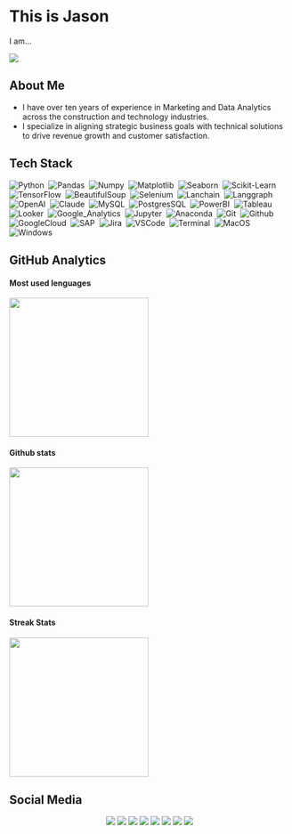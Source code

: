 # This is Jason
<p>I am...</p>
<a href="[https://github.com/DenverCoder1/readme-typing-svg](https://github.com/jasonssdev)"> <img src="https://readme-typing-svg.demolab.com?font=Fira+Code&pause=1000&color=9966FF&width=435&lines=Data+Analyst;Business+Intelligence;Data+Scientist;AI+Engineer"/></a>

## About Me
* I have over ten years of experience in Marketing and Data Analytics across the construction and technology industries.
* I specialize in aligning strategic business goals with technical solutions to drive revenue growth and customer satisfaction.

## Tech Stack 

![Python](https://img.shields.io/badge/-Python-9966ff?logo=python&logoColor=f1f1f1)&nbsp;
![Pandas](https://img.shields.io/badge/-Pandas-9966ff?logo=pandas&logoColor=f1f1f1)&nbsp;
![Numpy](https://img.shields.io/badge/-Numpy-9966ff?logo=numpy&logoColor=f1f1f1)&nbsp;
![Matplotlib](https://img.shields.io/badge/-Matplotlib-9966ff?logo=matplotlib&logoColor=f1f1f1)&nbsp;
![Seaborn](https://img.shields.io/badge/-Seaborn-9966ff?logo=seaborn&logoColor=f1f1f1)&nbsp;
![Scikit-Learn](https://img.shields.io/badge/-ScikitLearn-9966ff?logo=scikitlearn&logoColor=f1f1f1)&nbsp;
![TensorFlow](https://img.shields.io/badge/-TensorFlow-9966ff?logo=tensorflow&logoColor=f1f1f1)&nbsp;
![BeautifulSoup](https://img.shields.io/badge/-BeautifulSoup-9966ff?logo=beautifulsoup&logoColor=f1f1f1)&nbsp;
![Selenium](https://img.shields.io/badge/-Selenium-9966ff?logo=selenium&logoColor=f1f1f1)&nbsp;
![Lanchain](https://img.shields.io/badge/-Langchain-9966ff?logo=langchain&logoColor=f1f1f1)&nbsp;
![Langgraph](https://img.shields.io/badge/-Langgraph-9966ff?logo=langgraph&logoColor=f1f1f1)&nbsp;
![OpenAI](https://img.shields.io/badge/-OpenAI-9966ff?logo=openai&logoColor=f1f1f1)&nbsp;
![Claude](https://img.shields.io/badge/-Claude-9966ff?logo=claude&logoColor=f1f1f1)&nbsp;
![MySQL](https://img.shields.io/badge/-MySQL-9966ff?logo=mysql&logoColor=f1f1f1)&nbsp;
![PostgresSQL](https://img.shields.io/badge/-PostgresSQL-9966ff?logo=postgresql&logoColor=f1f1f1)&nbsp;
![PowerBI](https://img.shields.io/badge/-PowerBI-9966ff?logo=googleanalytics&logoColor=f1f1f1)&nbsp;
![Tableau](https://img.shields.io/badge/-Tableau-9966ff?logo=tableau&logoColor=f1f1f1)&nbsp;
![Looker](https://img.shields.io/badge/-Looker-9966ff?logo=looker&logoColor=f1f1f1)&nbsp;
![Google_Analytics](https://img.shields.io/badge/-Google_Analytics-9966ff?logo=googleanalytics&logoColor=f1f1f1)&nbsp;
![Jupyter](https://img.shields.io/badge/-Jupyter-9966ff?logo=jupyter&logoColor=f1f1f1)&nbsp;
![Anaconda](https://img.shields.io/badge/-Anaconda-9966ff?logo=anaconda&logoColor=f1f1f1)&nbsp;
![Git](https://img.shields.io/badge/-Git-9966ff?logo=git&logoColor=f1f1f1)&nbsp;
![Github](https://img.shields.io/badge/-Github-9966ff?logo=github&logoColor=f1f1f1)&nbsp;
![GoogleCloud](https://img.shields.io/badge/-Google_Cloud-9966ff?logo=googlecloud&logoColor=f1f1f1)&nbsp;
![SAP](https://img.shields.io/badge/-SAP-9966ff?logo=sap&logoColor=f1f1f1)&nbsp;
![Jira](https://badgen.net/badge/icon/Jira?icon=jira&label=&color=9966ff&labelColor=9966ff&scale=1)&nbsp;
![VSCode](https://badgen.net/badge/icon/VSCode?icon=visualstudio&label=&color=9966ff&labelColor=9966ff&scale=1)&nbsp;
![Terminal](https://badgen.net/badge/icon/Terminal?icon=terminal&label=&color=9966ff&labelColor=9966ff&scale=1)&nbsp;
![MacOS](https://img.shields.io/badge/-MacOS-9966ff?logo=apple&logoColor=f1f1f1)&nbsp;
![Windows](https://badgen.net/badge/icon/Windows?icon=windows&label=&color=9966ff&labelColor=9966ff&scale=1)&nbsp;

## GitHub Analytics

#### Most used lenguages
<a href="https://github.com/jasonssdev">
  <img height=250 align="center" src="https://github-readme-stats.vercel.app/api/top-langs/?username=jasonssdev&theme=dark&hide_border=true&bg_color=0D1117&title_color=9966ff&size_weight=0&count_weight=1&card_width=400&hide_title=true" />
</a>

#### Github stats
<a href="https://github.com/jasonssdev">
  <img height=250 align="center" src="https://github-readme-stats.vercel.app/api?username=jasonssdev&theme=dark&show_icons=true&hide_border=true&icon_color=9966ff&bg_color=0D1117&title_color=9966ff&hide_title=true&card_width=100"/>
</a>

#### Streak Stats
<a href="https://github.com/jasonssdev">
  <img height=250 align="center" src="https://streak-stats.demolab.com/?user=jasonssdev&theme=dark&hide_border=true&date_format=M%20j%5B%2C%20Y%5D&mode=weekly&card_width=400&card_height=200&hide_border=true&icon_color=9966ff&background=0D1117&stroke=9966ff&ring=9966ff&currStreakLabel=9966ff&fire=9966ff"/>
</a>

## Social Media 

<p align="center">
<a href="https://www.youtube.com/@jasonssdev" target=”_blank”><img src="https://img.shields.io/badge/YouTube-FF0000?style=for-the-badge&logo=youtube&logoColor=white"/></a>
<a href="https://www.instagram.com/jasonssdev/" target=”_blank”><img src="https://img.shields.io/badge/Instagram-E4405F?style=for-the-badge&logo=instagram&logoColor=white"/></a>
<a href="https://x.com/jasonssdev" target=”_blank”><img src="https://img.shields.io/badge/x-000000?style=for-the-badge&logo=x&logoColor=white"/></a>
<a href="https://www.facebook.com/jasonssdev/" target=”_blank”><img src="https://img.shields.io/badge/Facebook-1877F2?style=for-the-badge&logo=facebook&logoColor=white"/></a>
<a href="https://www.tiktok.com/@jasonssdev" target=”_blank”><img src="https://img.shields.io/badge/TikTok-000000?style=for-the-badge&logo=tiktok&logoColor=white"/></a>
<a href="https://discord.com/channels/1246892189288501340/1246892189741617194/" target=”_blank”><img src="https://img.shields.io/badge/Discord-5865F2?style=for-the-badge&logo=discord&logoColor=white"/></a>
<a href="https://www.twitch.tv/jasonssdev" target=”_blank”><img src="https://img.shields.io/badge/Twitch-9146FF?style=for-the-badge&logo=twitch&logoColor=white"/></a>
<a href="https://www.threads.net/@jasonssdev" target=”_blank”><img src="https://img.shields.io/badge/Threads-000000?style=for-the-badge&logo=Threads&logoColor=white"/></a>


